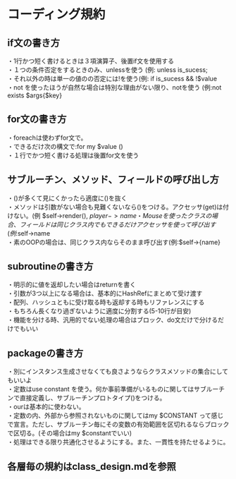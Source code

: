 # コーディング規約

## if文の書き方
・1行かつ短く書けるときは３項演算子、後置if文を使用する  
・１つの条件否定をするときのみ、unlessを使う (例: unless is_sucess;  
・それ以外の時は単一の値のの否定には!を使う(例: if is_sucess && !$value  
・not を使ったほうが自然な場合は特別な理由がない限り、notを使う (例:not exists $args{$key}  

## for文の書き方
・foreachは使わずfor文で。  
・できるだけ次の構文で:for my $value ()  
・１行でかつ短く書ける処理は後置for文を使う  

## サブルーチン、メソッド、フィールドの呼び出し方
・()が多くて見にくかったら適度に()を抜く  
・メソッドは引数がない場合も見難くないなら()をつける。アクセッサ(get)は付けない。(例 $self->render(), $player->name  
・Mouseを使ったクラスの場合、フィールドは同じクラス内でもできるだけアクセッサを使って呼び出す(例:$self->name  
・素のOOPの場合は、同じクラス内ならそのまま呼び出す(例:$self->{name}  

## subroutineの書き方
・明示的に値を返却したい場合はreturnを書く  
・引数が3つ以上になる場合は、基本的にHashRefにまとめて受け渡す  
・配列、ハッシュともに受け取る時も返却する時もリファレンスにする  
・もちろん長くなり過ぎないように適度に分割する(5-10行が目安)  
・機能を分ける時、汎用的でない処理の場合はブロック、do文だけで分けるだけでもいい  

## packageの書き方
・別にインスタンス生成させなくても良さようならクラスメソッドの集合にしてもいいよ  
・定数はuse constant を使う。何か事前準備がいるものに関してはサブルーチンで直接定義し、サブルーチンプロトタイプ()をつける。  
・ourは基本的に使わない。  
・定数の内、外部から参照されないものに関してはmy $CONSTANT って感じで宣言。ただし、サブルーチン毎にその変数の有効範囲を区切れるならブロックで区切る。(その場合はmy $constantでいい)  
・処理はできる限り共通化させるようにする。また、一貫性を持たせるように。  

## 各層毎の規約はclass_design.mdを参照
